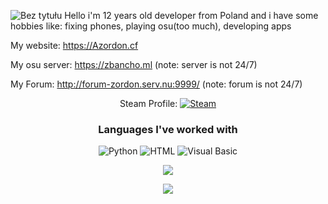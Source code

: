 ![Bez tytułu](https://user-images.githubusercontent.com/65111609/161431106-28575ba2-172e-42c5-86ed-1fc19bb89d3c.png)
Hello i'm 12 years old developer from Poland and i have some hobbies like: fixing phones, playing osu(too much), developing apps


My website: https://Azordon.cf



My osu server: https://zbancho.ml (note: server is not 24/7)


My Forum: http://forum-zordon.serv.nu:9999/ (note: forum is not 24/7)
<p align="center">
  Steam Profile:
  <a href=""><img src="https://img.shields.io/badge/Steam-000000?style=for-the-badge&logo=steam&logoColor=white" alt="Steam"></a>
</p>

<h3 align="center">Languages I've worked with</h3>
<p align="center">
  <img src="https://img.shields.io/badge/Python-3776AB?style=for-the-badge&logo=python&logoColor=white" alt="Python">
  <img src="https://img.shields.io/badge/HTML5-E34F26?style=for-the-badge&logo=html5&logoColor=white" alt="HTML">
  <img src="https://img.shields.io/badge-Visual%20Basic-blue" alt="Visual Basic">
  
  
  
  <p align="center">
  <img src="https://github-readme-stats.vercel.app/api?username=Bajgerek&show_icons=true&theme=tokyonight" />
  </p>
  <p align="center">
  <img src="https://github-readme-stats.vercel.app/api/top-langs/?username=bajgerek&layout=compact" />
  </p>
  
  
 
</p>
